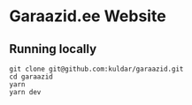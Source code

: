 # Garaazid.ee Website

## Running locally
```
git clone git@github.com:kuldar/garaazid.git
cd garaazid
yarn
yarn dev
```
